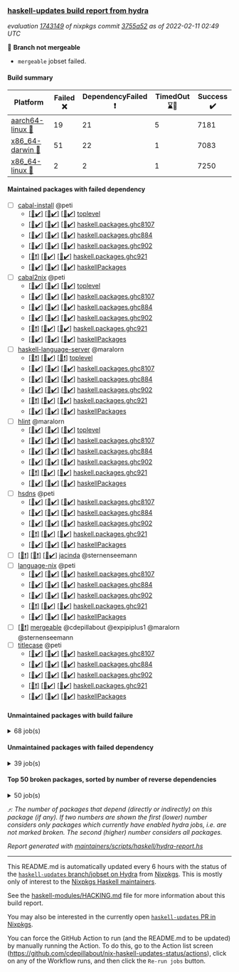 ### [haskell-updates build report from hydra](https://hydra.nixos.org/jobset/nixpkgs/haskell-updates)
*evaluation [1743149](https://hydra.nixos.org/eval/1743149) of nixpkgs commit [3755a52](https://github.com/NixOS/nixpkgs/commits/3755a52ac8b2c5c69e67d495a0f4c5b88945a7f6) as of 2022-02-11 02:49 UTC*

:red_circle: **Branch not mergeable**
  * `mergeable` jobset failed.

#### Build summary

 | Platform | Failed :x: | DependencyFailed :heavy_exclamation_mark: | TimedOut :hourglass::no_entry_sign: | Success :heavy_check_mark: | 
 | --- | --- | --- | --- | --- | 
 | [aarch64-linux :iphone:](https://hydra.nixos.org/eval/1743149?filter=.aarch64-linux) | 19 | 21 | 5 | 7181 | 
 | [x86_64-darwin :apple:](https://hydra.nixos.org/eval/1743149?filter=.x86_64-darwin) | 51 | 22 | 1 | 7083 | 
 | [x86_64-linux :penguin:](https://hydra.nixos.org/eval/1743149?filter=.x86_64-linux) | 2 | 2 | 1 | 7250 | 
#### Maintained packages with failed dependency
- [ ] [cabal-install](https://hydra.nixos.org/eval/1743149?filter=cabal-install) @peti
  - [[:iphone::heavy_check_mark:]](https://hydra.nixos.org/build/166658372) [[:apple::heavy_check_mark:]](https://hydra.nixos.org/build/166664547) [[:penguin::heavy_check_mark:]](https://hydra.nixos.org/build/166646501) [toplevel](https://hydra.nixos.org/eval/1743149?filter=cabal-install)
  - [[:iphone::heavy_check_mark:]](https://hydra.nixos.org/build/166655517) [[:apple::heavy_check_mark:]](https://hydra.nixos.org/build/166655703) [[:penguin::heavy_check_mark:]](https://hydra.nixos.org/build/166654085) [haskell.packages.ghc8107](https://hydra.nixos.org/eval/1743149?filter=haskell.packages.ghc8107.cabal-install)
  - [[:iphone::heavy_check_mark:]](https://hydra.nixos.org/build/166646704) [[:apple::heavy_check_mark:]](https://hydra.nixos.org/build/166648393) [[:penguin::heavy_check_mark:]](https://hydra.nixos.org/build/166649782) [haskell.packages.ghc884](https://hydra.nixos.org/eval/1743149?filter=haskell.packages.ghc884.cabal-install)
  - [[:iphone::heavy_check_mark:]](https://hydra.nixos.org/build/166664723) [[:apple::heavy_check_mark:]](https://hydra.nixos.org/build/166659531) [[:penguin::heavy_check_mark:]](https://hydra.nixos.org/build/166654026) [haskell.packages.ghc902](https://hydra.nixos.org/eval/1743149?filter=haskell.packages.ghc902.cabal-install)
  - [[:iphone::heavy_exclamation_mark:]](https://hydra.nixos.org/build/166657674) [[:apple::heavy_check_mark:]](https://hydra.nixos.org/build/166647511) [[:penguin::heavy_check_mark:]](https://hydra.nixos.org/build/166653001) [haskell.packages.ghc921](https://hydra.nixos.org/eval/1743149?filter=haskell.packages.ghc921.cabal-install)
  - [[:iphone::heavy_check_mark:]](https://hydra.nixos.org/build/166666659) [[:apple::heavy_check_mark:]](https://hydra.nixos.org/build/166646405) [[:penguin::heavy_check_mark:]](https://hydra.nixos.org/build/166659497) [haskellPackages](https://hydra.nixos.org/eval/1743149?filter=haskellPackages.cabal-install)
- [ ] [cabal2nix](https://hydra.nixos.org/eval/1743149?filter=cabal2nix) @peti
  - [[:iphone::heavy_check_mark:]](https://hydra.nixos.org/build/166656246) [[:apple::heavy_check_mark:]](https://hydra.nixos.org/build/166656775) [[:penguin::heavy_check_mark:]](https://hydra.nixos.org/build/166666910) [toplevel](https://hydra.nixos.org/eval/1743149?filter=cabal2nix)
  - [[:iphone::heavy_check_mark:]](https://hydra.nixos.org/build/166647969) [[:apple::heavy_check_mark:]](https://hydra.nixos.org/build/166667254) [[:penguin::heavy_check_mark:]](https://hydra.nixos.org/build/166666336) [haskell.packages.ghc8107](https://hydra.nixos.org/eval/1743149?filter=haskell.packages.ghc8107.cabal2nix)
  - [[:iphone::heavy_check_mark:]](https://hydra.nixos.org/build/166661331) [[:apple::heavy_check_mark:]](https://hydra.nixos.org/build/166650763) [[:penguin::heavy_check_mark:]](https://hydra.nixos.org/build/166664633) [haskell.packages.ghc884](https://hydra.nixos.org/eval/1743149?filter=haskell.packages.ghc884.cabal2nix)
  - [[:iphone::heavy_check_mark:]](https://hydra.nixos.org/build/166655031) [[:apple::heavy_check_mark:]](https://hydra.nixos.org/build/166650439) [[:penguin::heavy_check_mark:]](https://hydra.nixos.org/build/166646798) [haskell.packages.ghc902](https://hydra.nixos.org/eval/1743149?filter=haskell.packages.ghc902.cabal2nix)
  - [[:iphone::heavy_exclamation_mark:]](https://hydra.nixos.org/build/166659979) [[:apple::heavy_check_mark:]](https://hydra.nixos.org/build/166655508) [[:penguin::heavy_check_mark:]](https://hydra.nixos.org/build/166655763) [haskell.packages.ghc921](https://hydra.nixos.org/eval/1743149?filter=haskell.packages.ghc921.cabal2nix)
  - [[:iphone::heavy_check_mark:]](https://hydra.nixos.org/build/166648526) [[:apple::heavy_check_mark:]](https://hydra.nixos.org/build/166651401) [[:penguin::heavy_check_mark:]](https://hydra.nixos.org/build/166648422) [haskellPackages](https://hydra.nixos.org/eval/1743149?filter=haskellPackages.cabal2nix)
- [ ] [haskell-language-server](https://hydra.nixos.org/eval/1743149?filter=haskell-language-server) @maralorn
  - [[:iphone::heavy_exclamation_mark:]](https://hydra.nixos.org/build/166836172) [[:apple::heavy_check_mark:]](https://hydra.nixos.org/build/166836170) [[:penguin::heavy_exclamation_mark:]](https://hydra.nixos.org/build/166836176) [toplevel](https://hydra.nixos.org/eval/1743149?filter=haskell-language-server)
  - [[:iphone::heavy_check_mark:]](https://hydra.nixos.org/build/166837514) [[:apple::heavy_check_mark:]](https://hydra.nixos.org/build/166837481) [[:penguin::heavy_check_mark:]](https://hydra.nixos.org/build/166837510) [haskell.packages.ghc8107](https://hydra.nixos.org/eval/1743149?filter=haskell.packages.ghc8107.haskell-language-server)
  - [[:iphone::heavy_check_mark:]](https://hydra.nixos.org/build/166837474) [[:apple::heavy_check_mark:]](https://hydra.nixos.org/build/166837490) [[:penguin::heavy_check_mark:]](https://hydra.nixos.org/build/166837516) [haskell.packages.ghc884](https://hydra.nixos.org/eval/1743149?filter=haskell.packages.ghc884.haskell-language-server)
  - [[:iphone::heavy_check_mark:]](https://hydra.nixos.org/build/166837478) [[:apple::heavy_check_mark:]](https://hydra.nixos.org/build/166837480) [[:penguin::heavy_check_mark:]](https://hydra.nixos.org/build/166837501) [haskell.packages.ghc902](https://hydra.nixos.org/eval/1743149?filter=haskell.packages.ghc902.haskell-language-server)
  - [[:iphone::heavy_exclamation_mark:]](https://hydra.nixos.org/build/166837485) [[:apple::heavy_check_mark:]](https://hydra.nixos.org/build/166837494) [[:penguin::heavy_check_mark:]](https://hydra.nixos.org/build/166837469) [haskell.packages.ghc921](https://hydra.nixos.org/eval/1743149?filter=haskell.packages.ghc921.haskell-language-server)
  - [[:iphone::heavy_check_mark:]](https://hydra.nixos.org/build/166837493) [[:apple::heavy_check_mark:]](https://hydra.nixos.org/build/166837491) [[:penguin::heavy_check_mark:]](https://hydra.nixos.org/build/166837477) [haskellPackages](https://hydra.nixos.org/eval/1743149?filter=haskellPackages.haskell-language-server)
- [ ] [hlint](https://hydra.nixos.org/eval/1743149?filter=hlint) @maralorn
  - [[:iphone::heavy_check_mark:]](https://hydra.nixos.org/build/166657104) [[:apple::heavy_check_mark:]](https://hydra.nixos.org/build/166656962) [[:penguin::heavy_check_mark:]](https://hydra.nixos.org/build/166661613) [toplevel](https://hydra.nixos.org/eval/1743149?filter=hlint)
  - [[:iphone::heavy_check_mark:]](https://hydra.nixos.org/build/166647246) [[:apple::heavy_check_mark:]](https://hydra.nixos.org/build/166662054) [[:penguin::heavy_check_mark:]](https://hydra.nixos.org/build/166664849) [haskell.packages.ghc8107](https://hydra.nixos.org/eval/1743149?filter=haskell.packages.ghc8107.hlint)
  - [[:iphone::heavy_check_mark:]](https://hydra.nixos.org/build/166656093) [[:apple::heavy_check_mark:]](https://hydra.nixos.org/build/166661995) [[:penguin::heavy_check_mark:]](https://hydra.nixos.org/build/166647946) [haskell.packages.ghc884](https://hydra.nixos.org/eval/1743149?filter=haskell.packages.ghc884.hlint)
  - [[:iphone::heavy_check_mark:]](https://hydra.nixos.org/build/166836173) [[:apple::heavy_check_mark:]](https://hydra.nixos.org/build/166836167) [[:penguin::heavy_check_mark:]](https://hydra.nixos.org/build/166836169) [haskell.packages.ghc902](https://hydra.nixos.org/eval/1743149?filter=haskell.packages.ghc902.hlint)
  - [[:iphone::heavy_exclamation_mark:]](https://hydra.nixos.org/build/166646299) [[:apple::heavy_check_mark:]](https://hydra.nixos.org/build/166661408) [[:penguin::heavy_check_mark:]](https://hydra.nixos.org/build/166649294) [haskell.packages.ghc921](https://hydra.nixos.org/eval/1743149?filter=haskell.packages.ghc921.hlint)
  - [[:iphone::heavy_check_mark:]](https://hydra.nixos.org/build/166661229) [[:apple::heavy_check_mark:]](https://hydra.nixos.org/build/166648785) [[:penguin::heavy_check_mark:]](https://hydra.nixos.org/build/166649555) [haskellPackages](https://hydra.nixos.org/eval/1743149?filter=haskellPackages.hlint)
- [ ] [hsdns](https://hydra.nixos.org/eval/1743149?filter=hsdns) @peti
  - [[:iphone::heavy_check_mark:]](https://hydra.nixos.org/build/166655440) [[:apple::heavy_check_mark:]](https://hydra.nixos.org/build/166648703) [[:penguin::heavy_check_mark:]](https://hydra.nixos.org/build/166646763) [haskell.packages.ghc8107](https://hydra.nixos.org/eval/1743149?filter=haskell.packages.ghc8107.hsdns)
  - [[:iphone::heavy_check_mark:]](https://hydra.nixos.org/build/166648225) [[:apple::heavy_check_mark:]](https://hydra.nixos.org/build/166654753) [[:penguin::heavy_check_mark:]](https://hydra.nixos.org/build/166648432) [haskell.packages.ghc884](https://hydra.nixos.org/eval/1743149?filter=haskell.packages.ghc884.hsdns)
  - [[:iphone::heavy_check_mark:]](https://hydra.nixos.org/build/166668190) [[:apple::heavy_check_mark:]](https://hydra.nixos.org/build/166660894) [[:penguin::heavy_check_mark:]](https://hydra.nixos.org/build/166660878) [haskell.packages.ghc902](https://hydra.nixos.org/eval/1743149?filter=haskell.packages.ghc902.hsdns)
  - [[:iphone::heavy_exclamation_mark:]](https://hydra.nixos.org/build/166657955) [[:apple::heavy_check_mark:]](https://hydra.nixos.org/build/166663254) [[:penguin::heavy_check_mark:]](https://hydra.nixos.org/build/166663417) [haskell.packages.ghc921](https://hydra.nixos.org/eval/1743149?filter=haskell.packages.ghc921.hsdns)
  - [[:iphone::heavy_check_mark:]](https://hydra.nixos.org/build/166659021) [[:apple::heavy_check_mark:]](https://hydra.nixos.org/build/166654672) [[:penguin::heavy_check_mark:]](https://hydra.nixos.org/build/166667868) [haskellPackages](https://hydra.nixos.org/eval/1743149?filter=haskellPackages.hsdns)
- [ ] [[:iphone::heavy_exclamation_mark:]](https://hydra.nixos.org/build/166665722) [[:apple::heavy_exclamation_mark:]](https://hydra.nixos.org/build/166661341) [[:penguin::heavy_check_mark:]](https://hydra.nixos.org/build/166662947) [jacinda](https://hydra.nixos.org/eval/1743149?filter=jacinda) @sternenseemann
- [ ] [language-nix](https://hydra.nixos.org/eval/1743149?filter=language-nix) @peti
  - [[:iphone::heavy_check_mark:]](https://hydra.nixos.org/build/166653616) [[:apple::heavy_check_mark:]](https://hydra.nixos.org/build/166661767) [[:penguin::heavy_check_mark:]](https://hydra.nixos.org/build/166646452) [haskell.packages.ghc8107](https://hydra.nixos.org/eval/1743149?filter=haskell.packages.ghc8107.language-nix)
  - [[:iphone::heavy_check_mark:]](https://hydra.nixos.org/build/166659419) [[:apple::heavy_check_mark:]](https://hydra.nixos.org/build/166665903) [[:penguin::heavy_check_mark:]](https://hydra.nixos.org/build/166660032) [haskell.packages.ghc884](https://hydra.nixos.org/eval/1743149?filter=haskell.packages.ghc884.language-nix)
  - [[:iphone::heavy_check_mark:]](https://hydra.nixos.org/build/166656633) [[:apple::heavy_check_mark:]](https://hydra.nixos.org/build/166658216) [[:penguin::heavy_check_mark:]](https://hydra.nixos.org/build/166664976) [haskell.packages.ghc902](https://hydra.nixos.org/eval/1743149?filter=haskell.packages.ghc902.language-nix)
  - [[:iphone::heavy_exclamation_mark:]](https://hydra.nixos.org/build/166665313) [[:apple::heavy_check_mark:]](https://hydra.nixos.org/build/166656822) [[:penguin::heavy_check_mark:]](https://hydra.nixos.org/build/166649030) [haskell.packages.ghc921](https://hydra.nixos.org/eval/1743149?filter=haskell.packages.ghc921.language-nix)
  - [[:iphone::heavy_check_mark:]](https://hydra.nixos.org/build/166663973) [[:apple::heavy_check_mark:]](https://hydra.nixos.org/build/166654343) [[:penguin::heavy_check_mark:]](https://hydra.nixos.org/build/166662162) [haskellPackages](https://hydra.nixos.org/eval/1743149?filter=haskellPackages.language-nix)
- [ ] [[:penguin::heavy_exclamation_mark:]](https://hydra.nixos.org/build/166836174) [mergeable](https://hydra.nixos.org/eval/1743149?filter=mergeable) @cdepillabout @expipiplus1 @maralorn @sternenseemann
- [ ] [titlecase](https://hydra.nixos.org/eval/1743149?filter=titlecase) @peti
  - [[:iphone::heavy_check_mark:]](https://hydra.nixos.org/build/166649204) [[:apple::heavy_check_mark:]](https://hydra.nixos.org/build/166654855) [[:penguin::heavy_check_mark:]](https://hydra.nixos.org/build/166668087) [haskell.packages.ghc8107](https://hydra.nixos.org/eval/1743149?filter=haskell.packages.ghc8107.titlecase)
  - [[:iphone::heavy_check_mark:]](https://hydra.nixos.org/build/166654561) [[:apple::heavy_check_mark:]](https://hydra.nixos.org/build/166661365) [[:penguin::heavy_check_mark:]](https://hydra.nixos.org/build/166653475) [haskell.packages.ghc884](https://hydra.nixos.org/eval/1743149?filter=haskell.packages.ghc884.titlecase)
  - [[:iphone::heavy_check_mark:]](https://hydra.nixos.org/build/166659595) [[:apple::heavy_check_mark:]](https://hydra.nixos.org/build/166661125) [[:penguin::heavy_check_mark:]](https://hydra.nixos.org/build/166652866) [haskell.packages.ghc902](https://hydra.nixos.org/eval/1743149?filter=haskell.packages.ghc902.titlecase)
  - [[:iphone::heavy_exclamation_mark:]](https://hydra.nixos.org/build/166657423) [[:apple::heavy_check_mark:]](https://hydra.nixos.org/build/166657170) [[:penguin::heavy_check_mark:]](https://hydra.nixos.org/build/166663519) [haskell.packages.ghc921](https://hydra.nixos.org/eval/1743149?filter=haskell.packages.ghc921.titlecase)
  - [[:iphone::heavy_check_mark:]](https://hydra.nixos.org/build/166666808) [[:apple::heavy_check_mark:]](https://hydra.nixos.org/build/166663169) [[:penguin::heavy_check_mark:]](https://hydra.nixos.org/build/166662418) [haskellPackages](https://hydra.nixos.org/eval/1743149?filter=haskellPackages.titlecase)
#### Unmaintained packages with build failure
<details><summary>68 job(s) </summary>

- [ ] [[:iphone::heavy_check_mark:]](https://hydra.nixos.org/build/166656701) [[:apple::x:]](https://hydra.nixos.org/build/166651868) [[:penguin::heavy_check_mark:]](https://hydra.nixos.org/build/166660833) [haskellPackages.thyme](https://hydra.nixos.org/eval/1743149?filter=haskellPackages.thyme)  :arrow_heading_up: 6 | 15
- [ ] [[:iphone::heavy_check_mark:]](https://hydra.nixos.org/build/166647252) [[:apple::x:]](https://hydra.nixos.org/build/166664021) [[:penguin::heavy_check_mark:]](https://hydra.nixos.org/build/166655126) [haskellPackages.exinst](https://hydra.nixos.org/eval/1743149?filter=haskellPackages.exinst)  :arrow_heading_up: 4 | 6
- [ ] [[:iphone::heavy_check_mark:]](https://hydra.nixos.org/build/166646648) [[:apple::x:]](https://hydra.nixos.org/build/166650775) [[:penguin::heavy_check_mark:]](https://hydra.nixos.org/build/166655224) [haskellPackages.nri-observability](https://hydra.nixos.org/eval/1743149?filter=haskellPackages.nri-observability)  :arrow_heading_up: 3 | 5
- [ ] [[:iphone::x:]](https://hydra.nixos.org/build/166650877) [[:apple::x:]](https://hydra.nixos.org/build/166665988) [[:penguin::heavy_check_mark:]](https://hydra.nixos.org/build/166653169) [haskellPackages.ptr-poker](https://hydra.nixos.org/eval/1743149?filter=haskellPackages.ptr-poker)  :arrow_heading_up: 3 | 4
- [ ] [[:iphone::x:]](https://hydra.nixos.org/build/166659245) [[:apple::heavy_check_mark:]](https://hydra.nixos.org/build/166651998) [[:penguin::heavy_check_mark:]](https://hydra.nixos.org/build/166653664) [haskellPackages.long-double](https://hydra.nixos.org/eval/1743149?filter=haskellPackages.long-double)  :arrow_heading_up: 2 | 2
- [ ] [[:iphone::x:]](https://hydra.nixos.org/build/166652096) [[:apple::heavy_check_mark:]](https://hydra.nixos.org/build/166650557) [[:penguin::heavy_check_mark:]](https://hydra.nixos.org/build/166655540) [haskellPackages.OrderedBits](https://hydra.nixos.org/eval/1743149?filter=haskellPackages.OrderedBits)  :arrow_heading_up: 1 | 36
- [ ] [[:iphone::heavy_check_mark:]](https://hydra.nixos.org/build/166657403) [[:apple::x:]](https://hydra.nixos.org/build/166659656) [[:penguin::heavy_check_mark:]](https://hydra.nixos.org/build/166648693) [haskellPackages.free-vector-spaces](https://hydra.nixos.org/eval/1743149?filter=haskellPackages.free-vector-spaces)  :arrow_heading_up: 1 | 7
- [ ] [[:iphone::x:]](https://hydra.nixos.org/build/166654218) [[:apple::heavy_check_mark:]](https://hydra.nixos.org/build/166650960) [[:penguin::heavy_check_mark:]](https://hydra.nixos.org/build/166665676) [haskellPackages.quic](https://hydra.nixos.org/eval/1743149?filter=haskellPackages.quic)  :arrow_heading_up: 1 | 2
- [ ] [[:iphone::x:]](https://hydra.nixos.org/build/166647292) [[:apple::x:]](https://hydra.nixos.org/build/166665211) [[:penguin::heavy_check_mark:]](https://hydra.nixos.org/build/166661901) [haskellPackages.easytensor](https://hydra.nixos.org/eval/1743149?filter=haskellPackages.easytensor)  :arrow_heading_up: 1 | 1
- [ ] [[:iphone::heavy_check_mark:]](https://hydra.nixos.org/build/166649578) [[:apple::x:]](https://hydra.nixos.org/build/166655864) [[:penguin::heavy_check_mark:]](https://hydra.nixos.org/build/166653399) [haskellPackages.gi-gdkx11](https://hydra.nixos.org/eval/1743149?filter=haskellPackages.gi-gdkx11)  :arrow_heading_up: 1 | 1
- [ ] [[:iphone::heavy_check_mark:]](https://hydra.nixos.org/build/166651954) [[:apple::x:]](https://hydra.nixos.org/build/166663661) [[:penguin::heavy_check_mark:]](https://hydra.nixos.org/build/166658901) [haskellPackages.keep-alive](https://hydra.nixos.org/eval/1743149?filter=haskellPackages.keep-alive)  :arrow_heading_up: 1 | 1
- [ ] [[:iphone::x:]](https://hydra.nixos.org/build/166661213) [[:apple::heavy_check_mark:]](https://hydra.nixos.org/build/166652392) [[:penguin::heavy_check_mark:]](https://hydra.nixos.org/build/166668055) [haskellPackages.nlopt-haskell](https://hydra.nixos.org/eval/1743149?filter=haskellPackages.nlopt-haskell)  :arrow_heading_up: 1 | 1
- [ ] [[:iphone::heavy_check_mark:]](https://hydra.nixos.org/build/166646869) [[:apple::x:]](https://hydra.nixos.org/build/166660744) [[:penguin::heavy_check_mark:]](https://hydra.nixos.org/build/166665785) [haskellPackages.opencv](https://hydra.nixos.org/eval/1743149?filter=haskellPackages.opencv)  :arrow_heading_up: 1 | 1
- [ ] [[:iphone::x:]](https://hydra.nixos.org/build/166659839) [[:apple::heavy_check_mark:]](https://hydra.nixos.org/build/166659106) [[:penguin::heavy_check_mark:]](https://hydra.nixos.org/build/166667630) [haskellPackages.unicode-properties](https://hydra.nixos.org/eval/1743149?filter=haskellPackages.unicode-properties)  :arrow_heading_up: 1 | 1
- [ ] [[:iphone::x:]](https://hydra.nixos.org/build/166661981) [[:apple::heavy_check_mark:]](https://hydra.nixos.org/build/166652568) [[:penguin::heavy_check_mark:]](https://hydra.nixos.org/build/166648270) [haskellPackages.accelerate-llvm](https://hydra.nixos.org/eval/1743149?filter=haskellPackages.accelerate-llvm)  :arrow_heading_up: 0 | 8
- [ ] [[:iphone::x:]](https://hydra.nixos.org/build/166654470) [[:apple::heavy_check_mark:]](https://hydra.nixos.org/build/166657120) [[:penguin::heavy_check_mark:]](https://hydra.nixos.org/build/166658758) [haskellPackages.freetype2](https://hydra.nixos.org/eval/1743149?filter=haskellPackages.freetype2)  :arrow_heading_up: 0 | 7
- [ ] [[:iphone::heavy_check_mark:]](https://hydra.nixos.org/build/166665973) [[:apple::x:]](https://hydra.nixos.org/build/166665418) [[:penguin::heavy_check_mark:]](https://hydra.nixos.org/build/166656993) [haskellPackages.pipes-zlib](https://hydra.nixos.org/eval/1743149?filter=haskellPackages.pipes-zlib)  :arrow_heading_up: 0 | 5
- [ ] [[:iphone::heavy_check_mark:]](https://hydra.nixos.org/build/166655771) [[:apple::x:]](https://hydra.nixos.org/build/166653038) [[:penguin::heavy_check_mark:]](https://hydra.nixos.org/build/166646781) [haskellPackages.hmidi](https://hydra.nixos.org/eval/1743149?filter=haskellPackages.hmidi)  :arrow_heading_up: 0 | 4
- [ ] [[:iphone::x:]](https://hydra.nixos.org/build/166666549) [[:apple::heavy_check_mark:]](https://hydra.nixos.org/build/166654471) [[:penguin::heavy_check_mark:]](https://hydra.nixos.org/build/166665296) [haskellPackages.cdar-mBound](https://hydra.nixos.org/eval/1743149?filter=haskellPackages.cdar-mBound)  :arrow_heading_up: 0 | 2
- [ ] [[:iphone::heavy_check_mark:]](https://hydra.nixos.org/build/166655476) [[:apple::x:]](https://hydra.nixos.org/build/166665761) [[:penguin::heavy_check_mark:]](https://hydra.nixos.org/build/166652874) [haskellPackages.posix-socket](https://hydra.nixos.org/eval/1743149?filter=haskellPackages.posix-socket)  :arrow_heading_up: 0 | 2
- [ ] [[:iphone::heavy_check_mark:]](https://hydra.nixos.org/build/166653401) [[:apple::x:]](https://hydra.nixos.org/build/166649007) [[:penguin::heavy_check_mark:]](https://hydra.nixos.org/build/166657489) [haskellPackages.hamid](https://hydra.nixos.org/eval/1743149?filter=haskellPackages.hamid)  :arrow_heading_up: 0 | 1
- [ ] [[:iphone::heavy_check_mark:]](https://hydra.nixos.org/build/166647997) [[:apple::x:]](https://hydra.nixos.org/build/166654457) [[:penguin::heavy_check_mark:]](https://hydra.nixos.org/build/166664127) [haskellPackages.hmatrix-morpheus](https://hydra.nixos.org/eval/1743149?filter=haskellPackages.hmatrix-morpheus)  :arrow_heading_up: 0 | 1
- [ ] [[:iphone::heavy_exclamation_mark:]](https://hydra.nixos.org/build/166653662) [[:apple::x:]](https://hydra.nixos.org/build/166649510) [[:penguin::heavy_check_mark:]](https://hydra.nixos.org/build/166660326) [haskellPackages.http3](https://hydra.nixos.org/eval/1743149?filter=haskellPackages.http3)  :arrow_heading_up: 0 | 1
- [ ] [[:iphone::heavy_check_mark:]](https://hydra.nixos.org/build/166660295) [[:apple::x:]](https://hydra.nixos.org/build/166647696) [[:penguin::heavy_check_mark:]](https://hydra.nixos.org/build/166665853) [haskellPackages.huckleberry](https://hydra.nixos.org/eval/1743149?filter=haskellPackages.huckleberry)  :arrow_heading_up: 0 | 1
- [ ] [[:iphone::heavy_check_mark:]](https://hydra.nixos.org/build/166661656) [[:apple::x:]](https://hydra.nixos.org/build/166660514) [[:penguin::heavy_check_mark:]](https://hydra.nixos.org/build/166656118) [haskellPackages.openal-ffi](https://hydra.nixos.org/eval/1743149?filter=haskellPackages.openal-ffi)  :arrow_heading_up: 0 | 1
- [ ] [[:iphone::x:]](https://hydra.nixos.org/build/166649558) [[:apple::heavy_check_mark:]](https://hydra.nixos.org/build/166654489) [[:penguin::heavy_check_mark:]](https://hydra.nixos.org/build/166654635) [haskellPackages.picosat](https://hydra.nixos.org/eval/1743149?filter=haskellPackages.picosat)  :arrow_heading_up: 0 | 1
- [ ] [[:iphone::heavy_check_mark:]](https://hydra.nixos.org/build/166658577) [[:apple::x:]](https://hydra.nixos.org/build/166659610) [[:penguin::heavy_check_mark:]](https://hydra.nixos.org/build/166653946) [haskellPackages.select](https://hydra.nixos.org/eval/1743149?filter=haskellPackages.select)  :arrow_heading_up: 0 | 1
- [ ] [[:iphone::heavy_check_mark:]](https://hydra.nixos.org/build/166654039) [[:apple::x:]](https://hydra.nixos.org/build/166649151) [[:penguin::heavy_check_mark:]](https://hydra.nixos.org/build/166648370) [haskellPackages.sysinfo](https://hydra.nixos.org/eval/1743149?filter=haskellPackages.sysinfo)  :arrow_heading_up: 0 | 1
- [ ] [[:iphone::heavy_check_mark:]](https://hydra.nixos.org/build/166662457) [[:apple::x:]](https://hydra.nixos.org/build/166657325) [[:penguin::heavy_check_mark:]](https://hydra.nixos.org/build/166647457) [haskellPackages.FractalArt](https://hydra.nixos.org/eval/1743149?filter=haskellPackages.FractalArt) 
- [ ] [[:iphone::x:]](https://hydra.nixos.org/build/166661541) [[:apple::heavy_check_mark:]](https://hydra.nixos.org/build/166647159) [[:penguin::heavy_check_mark:]](https://hydra.nixos.org/build/166653891) [haskellPackages.HsASA](https://hydra.nixos.org/eval/1743149?filter=haskellPackages.HsASA) 
- [ ] [[:iphone::heavy_check_mark:]](https://hydra.nixos.org/build/166666067) [[:apple::x:]](https://hydra.nixos.org/build/166658386) [[:penguin::heavy_check_mark:]](https://hydra.nixos.org/build/166658289) [haskellPackages.chiphunk](https://hydra.nixos.org/eval/1743149?filter=haskellPackages.chiphunk) 
- [ ] [[:iphone::x:]](https://hydra.nixos.org/build/166647560) [[:apple::x:]](https://hydra.nixos.org/build/166647811) [[:penguin::x:]](https://hydra.nixos.org/build/166659730) [haskellPackages.dijkstra-simple](https://hydra.nixos.org/eval/1743149?filter=haskellPackages.dijkstra-simple) 
- [ ] [[:iphone::heavy_check_mark:]](https://hydra.nixos.org/build/166667918) [[:apple::x:]](https://hydra.nixos.org/build/166657701) [[:penguin::heavy_check_mark:]](https://hydra.nixos.org/build/166656268) [haskellPackages.diskhash](https://hydra.nixos.org/eval/1743149?filter=haskellPackages.diskhash) 
- [ ] [[:iphone::heavy_check_mark:]](https://hydra.nixos.org/build/166654537) [[:apple::x:]](https://hydra.nixos.org/build/166654691) [[:penguin::heavy_check_mark:]](https://hydra.nixos.org/build/166666490) [haskellPackages.epub-tools](https://hydra.nixos.org/eval/1743149?filter=haskellPackages.epub-tools) 
- [ ] [[:iphone::heavy_check_mark:]](https://hydra.nixos.org/build/166659225) [[:apple::x:]](https://hydra.nixos.org/build/166659308) [[:penguin::heavy_check_mark:]](https://hydra.nixos.org/build/166648929) [haskellPackages.float128](https://hydra.nixos.org/eval/1743149?filter=haskellPackages.float128) 
- [ ] [[:iphone::heavy_check_mark:]](https://hydra.nixos.org/build/166655025) [[:apple::x:]](https://hydra.nixos.org/build/166667088) [[:penguin::heavy_check_mark:]](https://hydra.nixos.org/build/166665608) [haskellPackages.gerrit](https://hydra.nixos.org/eval/1743149?filter=haskellPackages.gerrit) 
- [ ] [[:iphone::x:]](https://hydra.nixos.org/build/166663712) [[:penguin::heavy_check_mark:]](https://hydra.nixos.org/build/166667419) [haskellPackages.gnome-keyring](https://hydra.nixos.org/eval/1743149?filter=haskellPackages.gnome-keyring) 
- [ ] [[:iphone::heavy_check_mark:]](https://hydra.nixos.org/build/166664684) [[:apple::x:]](https://hydra.nixos.org/build/166648652) [[:penguin::heavy_check_mark:]](https://hydra.nixos.org/build/166667456) [haskellPackages.gtk-traymanager](https://hydra.nixos.org/eval/1743149?filter=haskellPackages.gtk-traymanager) 
- [ ] [[:iphone::heavy_check_mark:]](https://hydra.nixos.org/build/166666527) [[:apple::x:]](https://hydra.nixos.org/build/166646757) [[:penguin::heavy_check_mark:]](https://hydra.nixos.org/build/166666385) [haskellPackages.hid](https://hydra.nixos.org/eval/1743149?filter=haskellPackages.hid) 
- [ ] [[:iphone::heavy_check_mark:]](https://hydra.nixos.org/build/166662249) [[:apple::x:]](https://hydra.nixos.org/build/166666883) [[:penguin::heavy_check_mark:]](https://hydra.nixos.org/build/166659781) [haskellPackages.highlight](https://hydra.nixos.org/eval/1743149?filter=haskellPackages.highlight) 
- [ ] [[:iphone::heavy_check_mark:]](https://hydra.nixos.org/build/166658021) [[:apple::x:]](https://hydra.nixos.org/build/166651119) [[:penguin::heavy_check_mark:]](https://hydra.nixos.org/build/166651447) [haskellPackages.hinotify-conduit](https://hydra.nixos.org/eval/1743149?filter=haskellPackages.hinotify-conduit) 
- [ ] [[:iphone::x:]](https://hydra.nixos.org/build/166662963) [[:apple::heavy_check_mark:]](https://hydra.nixos.org/build/166664895) [[:penguin::heavy_check_mark:]](https://hydra.nixos.org/build/166666524) [haskellPackages.hq](https://hydra.nixos.org/eval/1743149?filter=haskellPackages.hq) 
- [ ] [[:iphone::heavy_check_mark:]](https://hydra.nixos.org/build/166648311) [[:apple::x:]](https://hydra.nixos.org/build/166654970) [[:penguin::heavy_check_mark:]](https://hydra.nixos.org/build/166655799) [haskellPackages.hs](https://hydra.nixos.org/eval/1743149?filter=haskellPackages.hs) 
- [ ] [[:iphone::heavy_check_mark:]](https://hydra.nixos.org/build/166658524) [[:apple::x:]](https://hydra.nixos.org/build/166654729) [[:penguin::heavy_check_mark:]](https://hydra.nixos.org/build/166656605) [haskellPackages.hsshellscript](https://hydra.nixos.org/eval/1743149?filter=haskellPackages.hsshellscript) 
- [ ] [[:iphone::heavy_check_mark:]](https://hydra.nixos.org/build/166665117) [[:apple::x:]](https://hydra.nixos.org/build/166667436) [[:penguin::heavy_check_mark:]](https://hydra.nixos.org/build/166661027) [haskellPackages.hssourceinfo](https://hydra.nixos.org/eval/1743149?filter=haskellPackages.hssourceinfo) 
- [ ] [[:iphone::heavy_check_mark:]](https://hydra.nixos.org/build/166650232) [[:apple::x:]](https://hydra.nixos.org/build/166667282) [[:penguin::heavy_check_mark:]](https://hydra.nixos.org/build/166653910) [haskellPackages.ipcvar](https://hydra.nixos.org/eval/1743149?filter=haskellPackages.ipcvar) 
- [ ] [[:iphone::heavy_check_mark:]](https://hydra.nixos.org/build/166661282) [[:apple::x:]](https://hydra.nixos.org/build/166660806) [[:penguin::heavy_check_mark:]](https://hydra.nixos.org/build/166649621) [haskellPackages.linux-framebuffer](https://hydra.nixos.org/eval/1743149?filter=haskellPackages.linux-framebuffer) 
- [ ] [[:iphone::heavy_check_mark:]](https://hydra.nixos.org/build/166654247) [[:apple::x:]](https://hydra.nixos.org/build/166664490) [[:penguin::heavy_check_mark:]](https://hydra.nixos.org/build/166658736) [haskellPackages.mediawiki2latex](https://hydra.nixos.org/eval/1743149?filter=haskellPackages.mediawiki2latex) 
- [ ] [[:iphone::heavy_check_mark:]](https://hydra.nixos.org/build/166659434) [[:apple::x:]](https://hydra.nixos.org/build/166652398) [[:penguin::heavy_check_mark:]](https://hydra.nixos.org/build/166660047) [haskellPackages.mercury-api](https://hydra.nixos.org/eval/1743149?filter=haskellPackages.mercury-api) 
- [ ] [[:iphone::heavy_check_mark:]](https://hydra.nixos.org/build/166666206) [[:apple::x:]](https://hydra.nixos.org/build/166647107) [[:penguin::heavy_check_mark:]](https://hydra.nixos.org/build/166656602) [haskellPackages.nano-cryptr](https://hydra.nixos.org/eval/1743149?filter=haskellPackages.nano-cryptr) 
- [ ] [[:iphone::heavy_check_mark:]](https://hydra.nixos.org/build/166652292) [[:apple::heavy_check_mark:]](https://hydra.nixos.org/build/166646778) [[:penguin::x:]](https://hydra.nixos.org/build/166654237) [haskellPackages.padic](https://hydra.nixos.org/eval/1743149?filter=haskellPackages.padic) 
- [ ] [[:iphone::heavy_check_mark:]](https://hydra.nixos.org/build/166657784) [[:apple::x:]](https://hydra.nixos.org/build/166660375) [[:penguin::heavy_check_mark:]](https://hydra.nixos.org/build/166654995) [haskellPackages.persistent-pagination](https://hydra.nixos.org/eval/1743149?filter=haskellPackages.persistent-pagination) 
- [ ] [[:iphone::heavy_check_mark:]](https://hydra.nixos.org/build/166653499) [[:apple::x:]](https://hydra.nixos.org/build/166664302) [[:penguin::heavy_check_mark:]](https://hydra.nixos.org/build/166651432) [haskellPackages.ping-wrapper](https://hydra.nixos.org/eval/1743149?filter=haskellPackages.ping-wrapper) 
- [ ] [[:iphone::x:]](https://hydra.nixos.org/build/166657346) [[:apple::heavy_check_mark:]](https://hydra.nixos.org/build/166659765) [[:penguin::heavy_check_mark:]](https://hydra.nixos.org/build/166652606) [haskellPackages.poker](https://hydra.nixos.org/eval/1743149?filter=haskellPackages.poker) 
- [ ] [[:iphone::heavy_check_mark:]](https://hydra.nixos.org/build/166661869) [[:apple::x:]](https://hydra.nixos.org/build/166667787) [[:penguin::heavy_check_mark:]](https://hydra.nixos.org/build/166654783) [haskellPackages.posix-timer](https://hydra.nixos.org/eval/1743149?filter=haskellPackages.posix-timer) 
- [ ] [[:iphone::heavy_check_mark:]](https://hydra.nixos.org/build/166649978) [[:apple::x:]](https://hydra.nixos.org/build/166653545) [[:penguin::heavy_check_mark:]](https://hydra.nixos.org/build/166652919) [haskellPackages.procex](https://hydra.nixos.org/eval/1743149?filter=haskellPackages.procex) 
- [ ] [[:iphone::heavy_check_mark:]](https://hydra.nixos.org/build/166653721) [[:apple::x:]](https://hydra.nixos.org/build/166658638) [[:penguin::heavy_check_mark:]](https://hydra.nixos.org/build/166662051) [haskellPackages.pthread](https://hydra.nixos.org/eval/1743149?filter=haskellPackages.pthread) 
- [ ] [[:iphone::x:]](https://hydra.nixos.org/build/166661894) [[:apple::heavy_check_mark:]](https://hydra.nixos.org/build/166658430) [[:penguin::heavy_check_mark:]](https://hydra.nixos.org/build/166651273) [haskellPackages.risc386](https://hydra.nixos.org/eval/1743149?filter=haskellPackages.risc386) 
- [ ] [[:iphone::heavy_check_mark:]](https://hydra.nixos.org/build/166654377) [[:apple::x:]](https://hydra.nixos.org/build/166666112) [[:penguin::heavy_check_mark:]](https://hydra.nixos.org/build/166650080) [haskellPackages.sandwich-webdriver](https://hydra.nixos.org/eval/1743149?filter=haskellPackages.sandwich-webdriver) 
- [ ] [[:iphone::heavy_check_mark:]](https://hydra.nixos.org/build/166648190) [[:apple::x:]](https://hydra.nixos.org/build/166662867) [[:penguin::heavy_check_mark:]](https://hydra.nixos.org/build/166657925) [haskellPackages.sfml-audio](https://hydra.nixos.org/eval/1743149?filter=haskellPackages.sfml-audio) 
- [ ] [[:iphone::heavy_check_mark:]](https://hydra.nixos.org/build/166652723) [[:apple::x:]](https://hydra.nixos.org/build/166666495) [[:penguin::heavy_check_mark:]](https://hydra.nixos.org/build/166650440) [haskellPackages.shared-memory](https://hydra.nixos.org/eval/1743149?filter=haskellPackages.shared-memory) 
- [ ] [[:iphone::heavy_check_mark:]](https://hydra.nixos.org/build/166650933) [[:apple::x:]](https://hydra.nixos.org/build/166646746) [[:penguin::heavy_check_mark:]](https://hydra.nixos.org/build/166646923) [haskellPackages.tailfile-hinotify](https://hydra.nixos.org/eval/1743149?filter=haskellPackages.tailfile-hinotify) 
- [ ] [[:iphone::x:]](https://hydra.nixos.org/build/166661393) [[:apple::heavy_check_mark:]](https://hydra.nixos.org/build/166659449) [[:penguin::heavy_check_mark:]](https://hydra.nixos.org/build/166657785) [haskellPackages.wiringPi](https://hydra.nixos.org/eval/1743149?filter=haskellPackages.wiringPi) 
- [ ] [[:iphone::x:]](https://hydra.nixos.org/build/166658757) [[:apple::heavy_check_mark:]](https://hydra.nixos.org/build/166663097) [[:penguin::heavy_check_mark:]](https://hydra.nixos.org/build/166661659) [haskellPackages.x86-64bit](https://hydra.nixos.org/eval/1743149?filter=haskellPackages.x86-64bit) 
- [ ] [[:iphone::heavy_check_mark:]](https://hydra.nixos.org/build/166663363) [[:apple::x:]](https://hydra.nixos.org/build/166659455) [[:penguin::heavy_check_mark:]](https://hydra.nixos.org/build/166661930) [haskellPackages.xmonad-utils](https://hydra.nixos.org/eval/1743149?filter=haskellPackages.xmonad-utils) 
- [ ] [[:iphone::heavy_check_mark:]](https://hydra.nixos.org/build/166663697) [[:apple::x:]](https://hydra.nixos.org/build/166646877) [[:penguin::heavy_check_mark:]](https://hydra.nixos.org/build/166657389) [haskellPackages.yoga](https://hydra.nixos.org/eval/1743149?filter=haskellPackages.yoga) 
- [ ] [[:iphone::heavy_check_mark:]](https://hydra.nixos.org/build/166666074) [[:apple::x:]](https://hydra.nixos.org/build/166665325) [[:penguin::heavy_check_mark:]](https://hydra.nixos.org/build/166662960) [haskellPackages.zot](https://hydra.nixos.org/eval/1743149?filter=haskellPackages.zot) 
- [ ] [[:iphone::heavy_check_mark:]](https://hydra.nixos.org/build/166663878) [[:apple::x:]](https://hydra.nixos.org/build/166656829) [[:penguin::heavy_check_mark:]](https://hydra.nixos.org/build/166661647) [haskellPackages.zxcvbn-c](https://hydra.nixos.org/eval/1743149?filter=haskellPackages.zxcvbn-c) 
</details>

#### Unmaintained packages with failed dependency
<details><summary>39 job(s) </summary>

- [ ] [[:iphone::heavy_exclamation_mark:]](https://hydra.nixos.org/build/166658611) [[:apple::heavy_exclamation_mark:]](https://hydra.nixos.org/build/166659388) [[:penguin::heavy_check_mark:]](https://hydra.nixos.org/build/166647681) [haskellPackages.jsonifier](https://hydra.nixos.org/eval/1743149?filter=haskellPackages.jsonifier)  :arrow_heading_up: 2 | 2
- [ ] [hoogle](https://hydra.nixos.org/eval/1743149?filter=hoogle)  :arrow_heading_up: 1 | 2
  - [[:iphone::heavy_check_mark:]](https://hydra.nixos.org/build/166652949) [[:apple::heavy_check_mark:]](https://hydra.nixos.org/build/166656276) [[:penguin::heavy_check_mark:]](https://hydra.nixos.org/build/166660078) [haskell.packages.ghc8107](https://hydra.nixos.org/eval/1743149?filter=haskell.packages.ghc8107.hoogle)
  - [[:iphone::heavy_check_mark:]](https://hydra.nixos.org/build/166658274) [[:apple::heavy_check_mark:]](https://hydra.nixos.org/build/166657724) [[:penguin::heavy_check_mark:]](https://hydra.nixos.org/build/166661609) [haskell.packages.ghc884](https://hydra.nixos.org/eval/1743149?filter=haskell.packages.ghc884.hoogle)
  - [[:iphone::heavy_check_mark:]](https://hydra.nixos.org/build/166648546) [[:apple::heavy_check_mark:]](https://hydra.nixos.org/build/166651516) [[:penguin::heavy_check_mark:]](https://hydra.nixos.org/build/166656327) [haskell.packages.ghc902](https://hydra.nixos.org/eval/1743149?filter=haskell.packages.ghc902.hoogle)
  - [[:iphone::heavy_exclamation_mark:]](https://hydra.nixos.org/build/166653932) [[:apple::heavy_check_mark:]](https://hydra.nixos.org/build/166656628) [[:penguin::heavy_check_mark:]](https://hydra.nixos.org/build/166659413) [haskell.packages.ghc921](https://hydra.nixos.org/eval/1743149?filter=haskell.packages.ghc921.hoogle)
  - [[:iphone::heavy_check_mark:]](https://hydra.nixos.org/build/166658680) [[:apple::heavy_check_mark:]](https://hydra.nixos.org/build/166657084) [[:penguin::heavy_check_mark:]](https://hydra.nixos.org/build/166666787) [haskellPackages](https://hydra.nixos.org/eval/1743149?filter=haskellPackages.hoogle)
- [ ] [[:iphone::heavy_check_mark:]](https://hydra.nixos.org/build/166648701) [[:apple::heavy_exclamation_mark:]](https://hydra.nixos.org/build/166660588) [[:penguin::heavy_check_mark:]](https://hydra.nixos.org/build/166646251) [haskellPackages.nri-redis](https://hydra.nixos.org/eval/1743149?filter=haskellPackages.nri-redis)  :arrow_heading_up: 1 | 1
- [ ] [[:iphone::heavy_exclamation_mark:]](https://hydra.nixos.org/build/166661147) [[:apple::heavy_exclamation_mark:]](https://hydra.nixos.org/build/166648303) [[:penguin::heavy_check_mark:]](https://hydra.nixos.org/build/166655830) [haskellPackages.opentelemetry-extra](https://hydra.nixos.org/eval/1743149?filter=haskellPackages.opentelemetry-extra)  :arrow_heading_up: 1 | 1
- [ ] [[:iphone::heavy_check_mark:]](https://hydra.nixos.org/build/166651302) [[:apple::heavy_exclamation_mark:]](https://hydra.nixos.org/build/166667361) [[:penguin::heavy_check_mark:]](https://hydra.nixos.org/build/166661378) [haskellPackages.orgmode-parse](https://hydra.nixos.org/eval/1743149?filter=haskellPackages.orgmode-parse)  :arrow_heading_up: 1 | 1
- [ ] [[:iphone::heavy_exclamation_mark:]](https://hydra.nixos.org/build/166667337) [[:apple::heavy_check_mark:]](https://hydra.nixos.org/build/166647584) [[:penguin::heavy_check_mark:]](https://hydra.nixos.org/build/166655244) [haskellPackages.PrimitiveArray](https://hydra.nixos.org/eval/1743149?filter=haskellPackages.PrimitiveArray)  :arrow_heading_up: 0 | 35
- [ ] [[:iphone::heavy_check_mark:]](https://hydra.nixos.org/build/166663674) [[:apple::heavy_exclamation_mark:]](https://hydra.nixos.org/build/166659484) [[:penguin::heavy_check_mark:]](https://hydra.nixos.org/build/166668163) [haskellPackages.dde](https://hydra.nixos.org/eval/1743149?filter=haskellPackages.dde)  :arrow_heading_up: 0 | 1
- [ ] [[:iphone::heavy_check_mark:]](https://hydra.nixos.org/build/166656677) [[:apple::heavy_exclamation_mark:]](https://hydra.nixos.org/build/166656178) [[:penguin::heavy_check_mark:]](https://hydra.nixos.org/build/166661009) [haskellPackages.keenser](https://hydra.nixos.org/eval/1743149?filter=haskellPackages.keenser)  :arrow_heading_up: 0 | 1
- [ ] [[:iphone::heavy_check_mark:]](https://hydra.nixos.org/build/166652463) [[:apple::heavy_exclamation_mark:]](https://hydra.nixos.org/build/166664020) [[:penguin::heavy_check_mark:]](https://hydra.nixos.org/build/166662041) [haskellPackages.antiope-es](https://hydra.nixos.org/eval/1743149?filter=haskellPackages.antiope-es) 
- [ ] [cabal2nix-unstable](https://hydra.nixos.org/eval/1743149?filter=cabal2nix-unstable) 
  - [[:iphone::heavy_check_mark:]](https://hydra.nixos.org/build/166655048) [[:apple::heavy_check_mark:]](https://hydra.nixos.org/build/166662205) [[:penguin::heavy_check_mark:]](https://hydra.nixos.org/build/166655402) [haskell.packages.ghc8107](https://hydra.nixos.org/eval/1743149?filter=haskell.packages.ghc8107.cabal2nix-unstable)
  - [[:iphone::heavy_check_mark:]](https://hydra.nixos.org/build/166649300) [[:apple::heavy_check_mark:]](https://hydra.nixos.org/build/166649425) [[:penguin::heavy_check_mark:]](https://hydra.nixos.org/build/166668195) [haskell.packages.ghc884](https://hydra.nixos.org/eval/1743149?filter=haskell.packages.ghc884.cabal2nix-unstable)
  - [[:iphone::heavy_check_mark:]](https://hydra.nixos.org/build/166653579) [[:apple::heavy_check_mark:]](https://hydra.nixos.org/build/166652505) [[:penguin::heavy_check_mark:]](https://hydra.nixos.org/build/166647581) [haskell.packages.ghc902](https://hydra.nixos.org/eval/1743149?filter=haskell.packages.ghc902.cabal2nix-unstable)
  - [[:iphone::heavy_exclamation_mark:]](https://hydra.nixos.org/build/166667096) [[:apple::heavy_check_mark:]](https://hydra.nixos.org/build/166652404) [[:penguin::heavy_check_mark:]](https://hydra.nixos.org/build/166662717) [haskell.packages.ghc921](https://hydra.nixos.org/eval/1743149?filter=haskell.packages.ghc921.cabal2nix-unstable)
  - [[:iphone::heavy_check_mark:]](https://hydra.nixos.org/build/166664617) [[:apple::heavy_check_mark:]](https://hydra.nixos.org/build/166656280) [[:penguin::heavy_check_mark:]](https://hydra.nixos.org/build/166654807) [haskellPackages](https://hydra.nixos.org/eval/1743149?filter=haskellPackages.cabal2nix-unstable)
- [ ] [[:iphone::heavy_exclamation_mark:]](https://hydra.nixos.org/build/166648027) [[:apple::heavy_exclamation_mark:]](https://hydra.nixos.org/build/166648485) [[:penguin::heavy_check_mark:]](https://hydra.nixos.org/build/166654558) [haskellPackages.easytensor-vulkan](https://hydra.nixos.org/eval/1743149?filter=haskellPackages.easytensor-vulkan) 
- [ ] [[:iphone::heavy_check_mark:]](https://hydra.nixos.org/build/166666777) [[:apple::heavy_exclamation_mark:]](https://hydra.nixos.org/build/166654661) [[:penguin::heavy_check_mark:]](https://hydra.nixos.org/build/166658789) [haskellPackages.exinst-aeson](https://hydra.nixos.org/eval/1743149?filter=haskellPackages.exinst-aeson) 
- [ ] [[:iphone::heavy_check_mark:]](https://hydra.nixos.org/build/166664823) [[:apple::heavy_exclamation_mark:]](https://hydra.nixos.org/build/166652972) [[:penguin::heavy_check_mark:]](https://hydra.nixos.org/build/166657194) [haskellPackages.exinst-bytes](https://hydra.nixos.org/eval/1743149?filter=haskellPackages.exinst-bytes) 
- [ ] [[:iphone::heavy_check_mark:]](https://hydra.nixos.org/build/166665577) [[:apple::heavy_exclamation_mark:]](https://hydra.nixos.org/build/166647889) [[:penguin::heavy_check_mark:]](https://hydra.nixos.org/build/166655651) [haskellPackages.exinst-cereal](https://hydra.nixos.org/eval/1743149?filter=haskellPackages.exinst-cereal) 
- [ ] [[:iphone::heavy_check_mark:]](https://hydra.nixos.org/build/166665774) [[:apple::heavy_exclamation_mark:]](https://hydra.nixos.org/build/166647682) [[:penguin::heavy_check_mark:]](https://hydra.nixos.org/build/166660800) [haskellPackages.exinst-serialise](https://hydra.nixos.org/eval/1743149?filter=haskellPackages.exinst-serialise) 
- [ ] [[:iphone::heavy_check_mark:]](https://hydra.nixos.org/build/166646977) [[:apple::heavy_exclamation_mark:]](https://hydra.nixos.org/build/166656731) [[:penguin::heavy_check_mark:]](https://hydra.nixos.org/build/166646258) [haskellPackages.fastparser](https://hydra.nixos.org/eval/1743149?filter=haskellPackages.fastparser) 
- [ ] [[:iphone::heavy_exclamation_mark:]](https://hydra.nixos.org/build/166664682) [[:apple::heavy_check_mark:]](https://hydra.nixos.org/build/166656124) [[:penguin::heavy_check_mark:]](https://hydra.nixos.org/build/166662302) [haskellPackages.hmatrix-nlopt](https://hydra.nixos.org/eval/1743149?filter=haskellPackages.hmatrix-nlopt) 
- [ ] [[:iphone::heavy_exclamation_mark:]](https://hydra.nixos.org/build/166661185) [[:apple::heavy_check_mark:]](https://hydra.nixos.org/build/166646266) [[:penguin::heavy_check_mark:]](https://hydra.nixos.org/build/166663746) [haskellPackages.kmn-programming](https://hydra.nixos.org/eval/1743149?filter=haskellPackages.kmn-programming) 
- [ ] [[:iphone::heavy_check_mark:]](https://hydra.nixos.org/build/166665546) [[:apple::heavy_exclamation_mark:]](https://hydra.nixos.org/build/166658205) [[:penguin::heavy_check_mark:]](https://hydra.nixos.org/build/166663411) [haskellPackages.nri-http](https://hydra.nixos.org/eval/1743149?filter=haskellPackages.nri-http) 
- [ ] [[:iphone::heavy_check_mark:]](https://hydra.nixos.org/build/166665819) [[:apple::heavy_exclamation_mark:]](https://hydra.nixos.org/build/166660141) [[:penguin::heavy_check_mark:]](https://hydra.nixos.org/build/166648178) [haskellPackages.nri-test-encoding](https://hydra.nixos.org/eval/1743149?filter=haskellPackages.nri-test-encoding) 
- [ ] [[:iphone::heavy_check_mark:]](https://hydra.nixos.org/build/166652040) [[:apple::heavy_exclamation_mark:]](https://hydra.nixos.org/build/166652587) [[:penguin::heavy_check_mark:]](https://hydra.nixos.org/build/166664073) [haskellPackages.opencv-extra](https://hydra.nixos.org/eval/1743149?filter=haskellPackages.opencv-extra) 
- [ ] [[:iphone::heavy_exclamation_mark:]](https://hydra.nixos.org/build/166647820) [[:apple::heavy_exclamation_mark:]](https://hydra.nixos.org/build/166649459) [[:penguin::heavy_check_mark:]](https://hydra.nixos.org/build/166650031) [haskellPackages.opentelemetry-lightstep](https://hydra.nixos.org/eval/1743149?filter=haskellPackages.opentelemetry-lightstep) 
- [ ] [[:iphone::heavy_check_mark:]](https://hydra.nixos.org/build/166654711) [[:apple::heavy_exclamation_mark:]](https://hydra.nixos.org/build/166657909) [[:penguin::heavy_check_mark:]](https://hydra.nixos.org/build/166649349) [haskellPackages.orgstat](https://hydra.nixos.org/eval/1743149?filter=haskellPackages.orgstat) 
- [ ] [[:iphone::heavy_check_mark:]](https://hydra.nixos.org/build/166660021) [[:apple::heavy_exclamation_mark:]](https://hydra.nixos.org/build/166647299) [[:penguin::heavy_check_mark:]](https://hydra.nixos.org/build/166646972) [haskellPackages.postgresql-replicant](https://hydra.nixos.org/eval/1743149?filter=haskellPackages.postgresql-replicant) 
- [ ] [[:iphone::heavy_exclamation_mark:]](https://hydra.nixos.org/build/166655857) [[:apple::heavy_check_mark:]](https://hydra.nixos.org/build/166658047) [[:penguin::heavy_check_mark:]](https://hydra.nixos.org/build/166653779) [haskellPackages.rounded](https://hydra.nixos.org/eval/1743149?filter=haskellPackages.rounded) 
- [ ] [[:iphone::heavy_exclamation_mark:]](https://hydra.nixos.org/build/166657276) [[:apple::heavy_check_mark:]](https://hydra.nixos.org/build/166662268) [[:penguin::heavy_check_mark:]](https://hydra.nixos.org/build/166660261) [haskellPackages.rounded-hw](https://hydra.nixos.org/eval/1743149?filter=haskellPackages.rounded-hw) 
- [ ] [[:iphone::heavy_check_mark:]](https://hydra.nixos.org/build/166647641) [[:apple::heavy_exclamation_mark:]](https://hydra.nixos.org/build/166662113) [[:penguin::heavy_check_mark:]](https://hydra.nixos.org/build/166658011) [haskellPackages.scan-metadata](https://hydra.nixos.org/eval/1743149?filter=haskellPackages.scan-metadata) 
- [ ] [[:iphone::heavy_exclamation_mark:]](https://hydra.nixos.org/build/166655138) [[:apple::heavy_check_mark:]](https://hydra.nixos.org/build/166658525) [[:penguin::heavy_check_mark:]](https://hydra.nixos.org/build/166662981) [haskellPackages.unicode-names](https://hydra.nixos.org/eval/1743149?filter=haskellPackages.unicode-names) 
- [ ] [[:iphone::heavy_check_mark:]](https://hydra.nixos.org/build/166650613) [[:apple::heavy_exclamation_mark:]](https://hydra.nixos.org/build/166648107) [[:penguin::heavy_check_mark:]](https://hydra.nixos.org/build/166651294) [haskellPackages.xbattbar](https://hydra.nixos.org/eval/1743149?filter=haskellPackages.xbattbar) 
</details>

#### Top 50 broken packages, sorted by number of reverse dependencies
<details><summary>50 job(s) </summary>

[haskell98](https://packdeps.haskellers.com/reverse/haskell98) :arrow_heading_up: 153  
[enumerator](https://packdeps.haskellers.com/reverse/enumerator) :arrow_heading_up: 56  
[derive](https://packdeps.haskellers.com/reverse/derive) :arrow_heading_up: 48  
[parseargs](https://packdeps.haskellers.com/reverse/parseargs) :arrow_heading_up: 42  
[MonadCatchIO-transformers](https://packdeps.haskellers.com/reverse/MonadCatchIO-transformers) :arrow_heading_up: 41  
[data-lens](https://packdeps.haskellers.com/reverse/data-lens) :arrow_heading_up: 33  
[distributed-process](https://packdeps.haskellers.com/reverse/distributed-process) :arrow_heading_up: 30  
[iteratee](https://packdeps.haskellers.com/reverse/iteratee) :arrow_heading_up: 29  
[jmacro](https://packdeps.haskellers.com/reverse/jmacro) :arrow_heading_up: 29  
[either-unwrap](https://packdeps.haskellers.com/reverse/either-unwrap) :arrow_heading_up: 25  
[HList](https://packdeps.haskellers.com/reverse/HList) :arrow_heading_up: 23  
[SciBaseTypes](https://packdeps.haskellers.com/reverse/SciBaseTypes) :arrow_heading_up: 22  
[haskelldb](https://packdeps.haskellers.com/reverse/haskelldb) :arrow_heading_up: 22  
[hsc3](https://packdeps.haskellers.com/reverse/hsc3) :arrow_heading_up: 22  
[wxdirect](https://packdeps.haskellers.com/reverse/wxdirect) :arrow_heading_up: 22  
[BiobaseTypes](https://packdeps.haskellers.com/reverse/BiobaseTypes) :arrow_heading_up: 21  
[wxc](https://packdeps.haskellers.com/reverse/wxc) :arrow_heading_up: 21  
[biocore](https://packdeps.haskellers.com/reverse/biocore) :arrow_heading_up: 20  
[secp256k1-haskell](https://packdeps.haskellers.com/reverse/secp256k1-haskell) :arrow_heading_up: 20  
[wxcore](https://packdeps.haskellers.com/reverse/wxcore) :arrow_heading_up: 20  
[attoparsec-enumerator](https://packdeps.haskellers.com/reverse/attoparsec-enumerator) :arrow_heading_up: 19  
[bytestring-show](https://packdeps.haskellers.com/reverse/bytestring-show) :arrow_heading_up: 19  
[wx](https://packdeps.haskellers.com/reverse/wx) :arrow_heading_up: 19  
[BiobaseENA](https://packdeps.haskellers.com/reverse/BiobaseENA) :arrow_heading_up: 18  
[asn1-data](https://packdeps.haskellers.com/reverse/asn1-data) :arrow_heading_up: 18  
[dbus-core](https://packdeps.haskellers.com/reverse/dbus-core) :arrow_heading_up: 18  
[gtksourceview2](https://packdeps.haskellers.com/reverse/gtksourceview2) :arrow_heading_up: 18  
[numhask](https://packdeps.haskellers.com/reverse/numhask) :arrow_heading_up: 18  
[BiobaseXNA](https://packdeps.haskellers.com/reverse/BiobaseXNA) :arrow_heading_up: 17  
[HGamer3D-Data](https://packdeps.haskellers.com/reverse/HGamer3D-Data) :arrow_heading_up: 17  
[certificate](https://packdeps.haskellers.com/reverse/certificate) :arrow_heading_up: 17  
[dbus-client](https://packdeps.haskellers.com/reverse/dbus-client) :arrow_heading_up: 17  
[gconf](https://packdeps.haskellers.com/reverse/gconf) :arrow_heading_up: 17  
[gtk-serialized-event](https://packdeps.haskellers.com/reverse/gtk-serialized-event) :arrow_heading_up: 17  
[uuid-orphans](https://packdeps.haskellers.com/reverse/uuid-orphans) :arrow_heading_up: 17  
[cuda](https://packdeps.haskellers.com/reverse/cuda) :arrow_heading_up: 16  
[happstack-jmacro](https://packdeps.haskellers.com/reverse/happstack-jmacro) :arrow_heading_up: 16  
[manatee-core](https://packdeps.haskellers.com/reverse/manatee-core) :arrow_heading_up: 16  
[monads-fd](https://packdeps.haskellers.com/reverse/monads-fd) :arrow_heading_up: 16  
[murmur3](https://packdeps.haskellers.com/reverse/murmur3) :arrow_heading_up: 16  
[tls-extra](https://packdeps.haskellers.com/reverse/tls-extra) :arrow_heading_up: 16  
[ADPfusion](https://packdeps.haskellers.com/reverse/ADPfusion) :arrow_heading_up: 15  
[MaybeT](https://packdeps.haskellers.com/reverse/MaybeT) :arrow_heading_up: 15  
[blaze-builder-enumerator](https://packdeps.haskellers.com/reverse/blaze-builder-enumerator) :arrow_heading_up: 15  
[clash-prelude](https://packdeps.haskellers.com/reverse/clash-prelude) :arrow_heading_up: 15  
[hetero-dict](https://packdeps.haskellers.com/reverse/hetero-dict) :arrow_heading_up: 15  
[hsx-jmacro](https://packdeps.haskellers.com/reverse/hsx-jmacro) :arrow_heading_up: 15  
[apiary](https://packdeps.haskellers.com/reverse/apiary) :arrow_heading_up: 14  
[classyplate](https://packdeps.haskellers.com/reverse/classyplate) :arrow_heading_up: 14  
[happstack-authenticate](https://packdeps.haskellers.com/reverse/happstack-authenticate) :arrow_heading_up: 14  
</details>


*:arrow_heading_up:: The number of packages that depend (directly or indirectly) on this package (if any). If two numbers are shown the first (lower) number considers only packages which currently have enabled hydra jobs, i.e. are not marked broken. The second (higher) number considers all packages.*

*Report generated with [maintainers/scripts/haskell/hydra-report.hs](https://github.com/NixOS/nixpkgs/blob/haskell-updates/maintainers/scripts/haskell/hydra-report.sh)*


----------------------------------------------------------------------

This README.md is automatically updated every 6 hours with the status of the
[`haskell-updates` branch/jobset on Hydra](https://hydra.nixos.org/jobset/nixpkgs/haskell-updates)
from [Nixpkgs](https://github.com/NixOS/nixpkgs).  This is mostly only of
interest to the [Nixpkgs Haskell maintainers](https://github.com/orgs/NixOS/teams/haskell).

See the
[haskell-modules/HACKING.md](https://github.com/NixOS/nixpkgs/blob/haskell-updates/pkgs/development/haskell-modules/HACKING.md)
file for more information about this build report.

You may also be interested in the currently open
[`haskell-updates` PR in Nixpkgs](https://github.com/nixos/nixpkgs/pulls?q=is%3Apr+is%3Aopen+head%3Ahaskell-updates).

You can force the GitHub Action to run (and the README.md to be updated) by
manually running the Action.  To do this, go to the Action list screen
(https://github.com/cdepillabout/nix-haskell-updates-status/actions),
click on any of the Workflow runs, and then click the `Re-run jobs` button.
